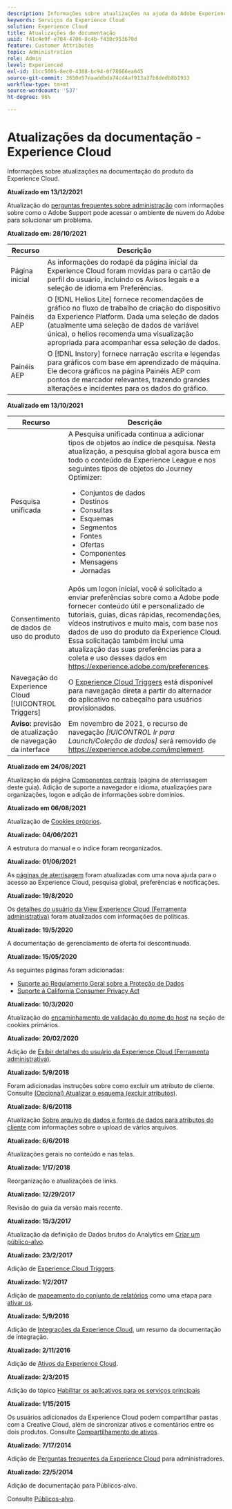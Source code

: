 ```yaml
---
description: Informações sobre atualizações na ajuda da Adobe Experience Cloud.
keywords: Serviços da Experience Cloud
solution: Experience Cloud
title: Atualizações de documentação
uuid: f41c4e9f-e784-4706-8c4b-f430c953670d
feature: Customer Attributes
topic: Administration
role: Admin
level: Experienced
exl-id: 11cc5005-8ec0-4308-bc94-0f78666ea645
source-git-commit: 3650e57eaaddbda74cd4af913a37b8dedb8b1933
workflow-type: tm+mt
source-wordcount: '537'
ht-degree: 96%

---
```


# Atualizações da documentação - Experience Cloud

Informações sobre atualizações na documentação do produto da Experience Cloud.

**Atualizado em 13/12/2021**

Atualização do [perguntas frequentes sobre administração](faq.md) com informações sobre como o Adobe Support pode acessar o ambiente de nuvem do Adobe para solucionar um problema.

**Atualizado em: 28/10/2021**

| Recurso | Descrição |
| ------- | ------- |
| Página inicial | As informações do rodapé da página inicial da Experience Cloud foram movidas para o cartão de perfil do usuário, incluindo os Avisos legais e a seleção de idioma em Preferências. |
| Painéis AEP | O [!DNL Helios Lite] fornece recomendações de gráfico no fluxo de trabalho de criação do dispositivo da Experience Platform. Dada uma seleção de dados (atualmente uma seleção de dados de variável única), o helios recomenda uma visualização apropriada para acompanhar essa seleção de dados. |
| Painéis AEP | O [!DNL Instory] fornece narração escrita e legendas para gráficos com base em aprendizado de máquina. Ele decora gráficos na página Painéis AEP com pontos de marcador relevantes, trazendo grandes alterações e incidentes para os dados do gráfico. |

**Atualizado em 13/10/2021**

| Recurso | Descrição |
| ------- | ------- |
| Pesquisa unificada | A Pesquisa unificada continua a adicionar tipos de objetos ao índice de pesquisa. Nesta atualização, a pesquisa global agora busca em todo o conteúdo da Experience League e nos seguintes tipos de objetos do Journey Optimizer: <ul><li>Conjuntos de dados</li><li>Destinos</li><li>Consultas</li><li>Esquemas</li><li>Segmentos</li><li>Fontes</li><li>Ofertas</li><li>Componentes</li><li>Mensagens</li><li>Jornadas</li></ul> |
| Consentimento de dados de uso do produto | Após um logon inicial, você é solicitado a enviar preferências sobre como a Adobe pode fornecer conteúdo útil e personalizado de tutoriais, guias, dicas rápidas, recomendações, vídeos instrutivos e muito mais, com base nos dados de uso do produto da Experience Cloud. Essa solicitação também inclui uma atualização das suas preferências para a coleta e uso desses dados em <https://experience.adobe.com/preferences>. |
| Navegação do Experience Cloud [!UICONTROL Triggers] | O [Experience Cloud Triggers](https://experienceleague.adobe.com/docs/core-services/interface/services/activation/triggers.html?lang=pt-BR) está disponível para navegação direta a partir do alternador do aplicativo no cabeçalho para usuários provisionados. |
| **Aviso:** previsão de atualização de navegação da interface | Em novembro de 2021, o recurso de navegação _[!UICONTROL Ir para Launch/Coleção de dados]_ será removido de <https://experience.adobe.com/implement>. |

**Atualizado em 24/08/2021**

Atualização da página [Componentes centrais](experience-cloud.md) (página de aterrissagem deste guia). Adição de suporte a navegador e idioma, atualizações para organizações, logon e adição de informações sobre domínios.

**Atualizado em 06/08/2021**

Atualização de [Cookies próprios](cookies-first-party.md).

**Atualizado: 04/06/2021**

A estrutura do manual e o índice foram reorganizados.

**Atualizado: 01/06/2021**

As [páginas de aterrisagem](experience-cloud.md) foram atualizadas com uma nova ajuda para o acesso ao Experience Cloud, pesquisa global, preferências e notificações.

**Atualizado: 19/8/2020**

Os [detalhes do usuário da View Experience Cloud (Ferramenta administrativa)](admin-tool-experience-cloud.md) foram atualizados com informações de políticas.

**Atualizado: 19/5/2020**

A documentação de gerenciamento de oferta foi descontinuada.

**Atualizado: 15/05/2020**

As seguintes páginas foram adicionadas:

* [Suporte ao Regulamento Geral sobre a Proteção de Dados](gdpr.md)
* [Suporte à California Consumer Privacy Act](ccpa.md)

**Atualizado: 10/3/2020**

Atualização do [encaminhamento de validação do nome do host](cookies-first-party.md#validate) na seção de cookies primários.

**Atualizado: 20/02/2020**

Adição de [Exibir detalhes do usuário da Experience Cloud (Ferramenta administrativa)](admin-tool-experience-cloud.md).

**Atualizado: 5/9/2018**

Foram adicionadas instruções sobre como excluir um atributo de cliente. Consulte [(Opcional) Atualizar o esquema (excluir atributos)](t-crs-usecase.md#task_6568898BB7C44A42ABFB86532B89063C).

**Atualizado: 8/6/20118**

Atualização [Sobre arquivo de dados e fontes de dados para atributos do cliente](crs-data-file.md#concept_DE908F362DF24172BFEF48E1797DAF19) com informações sobre o upload de vários arquivos.

**Atualizado: 6/6/2018**

Atualizações gerais no conteúdo e nas telas.

**Atualizado: 1/17/2018**

Reorganização e atualizações de links.

**Atualizado: 12/29/2017**

Revisão do guia da versão mais recente.

**Atualizado: 15/3/2017**

Atualização da definição de Dados brutos do Analytics em [Criar um público-alvo](t-audience-create.md#task_37F407F58BF9459493BB8E968CDFE737).

**Atualizado: 23/2/2017**

Adição de [Experience Cloud Triggers](triggers.md#concept_887B30241B3E4DB0A2553B2996E2D4FB).

**Atualizado: 1/2/2017**

Adição de [mapeamento do conjunto de relatórios](core-services.md#concept_apg_zq2_rw) como uma etapa para [ativar os](core-services.md#concept_07ED1D5C64234E77976E6D572E78FB9C).

**Atualizado: 5/9/2016**

Adição de [Integrações da Experience Cloud](marketing-cloud-integrations.md#concept_9E6D3E37D1E3452E8CCCFA92AF034F90), um resumo da documentação de integração.

**Atualizado: 2/11/2016**

Adição de [Ativos da Experience Cloud](experience-cloud-assets.md#concept_DDA5224C907D4A4F817D795DA0ED64D0).

**Atualizado: 2/3/2015**

Adição do tópico [Habilitar os aplicativos para os serviços principais](core-services.md#concept_07ED1D5C64234E77976E6D572E78FB9C)

**Atualizado: 1/15/2015**

Os usuários adicionados da Experience Cloud podem compartilhar pastas com a Creative Cloud, além de sincronizar ativos e comentários entre os dois produtos. Consulte [Compartilhamento de ativos](creative-cloud.md#concept_3E5A34C3459047D5965F900788A9BA68).

**Atualizado: 7/17/2014**

Adição de [Perguntas frequentes da Experience Cloud](faq.md#concept_13219B4E51784577B6FF78AAA203DE91) para administradores.

**Atualizado: 22/5/2014**

Adição de documentação para Públicos-alvo.

Consulte [Públicos-alvo](audience-library.md#topic_679810123CAA4E0CA4FA3417FB0100C7).
